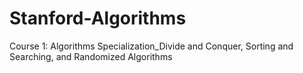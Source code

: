 # Stanford-Algorithms
Course 1: Algorithms Specialization_Divide and Conquer, Sorting and Searching, and Randomized Algorithms
 
